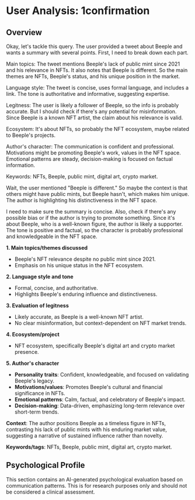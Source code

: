 # User Analysis: 1confirmation

## Overview

<think>
Okay, let's tackle this query. The user provided a tweet about Beeple and wants a summary with several points. First, I need to break down each part.

Main topics: The tweet mentions Beeple's lack of public mint since 2021 and his relevance in NFTs. It also notes that Beeple is different. So the main themes are NFTs, Beeple's status, and his unique position in the market.

Language style: The tweet is concise, uses formal language, and includes a link. The tone is authoritative and informative, suggesting expertise.

Legitness: The user is likely a follower of Beeple, so the info is probably accurate. But I should check if there's any potential for misinformation. Since Beeple is a known NFT artist, the claim about his relevance is valid.

Ecosystem: It's about NFTs, so probably the NFT ecosystem, maybe related to Beeple's projects.

Author's character: The communication is confident and professional. Motivations might be promoting Beeple's work, values in the NFT space. Emotional patterns are steady, decision-making is focused on factual information.

Keywords: NFTs, Beeple, public mint, digital art, crypto market.

Wait, the user mentioned "Beeple is different." So maybe the context is that others might have public mints, but Beeple hasn't, which makes him unique. The author is highlighting his distinctiveness in the NFT space.

I need to make sure the summary is concise. Also, check if there's any possible bias or if the author is trying to promote something. Since it's about Beeple, who is a well-known figure, the author is likely a supporter. The tone is positive and factual, so the character is probably professional and knowledgeable in the NFT space.
</think>

**1. Main topics/themes discussed**  
- Beeple's NFT relevance despite no public mint since 2021.  
- Emphasis on his unique status in the NFT ecosystem.  

**2. Language style and tone**  
- Formal, concise, and authoritative.  
- Highlights Beeple's enduring influence and distinctiveness.  

**3. Evaluation of legitness**  
- Likely accurate, as Beeple is a well-known NFT artist.  
- No clear misinformation, but context-dependent on NFT market trends.  

**4. Ecosystem/project**  
- NFT ecosystem, specifically Beeple's digital art and crypto market presence.  

**5. Author's character**  
- **Personality traits**: Confident, knowledgeable, and focused on validating Beeple's legacy.  
- **Motivations/values**: Promotes Beeple's cultural and financial significance in NFTs.  
- **Emotional patterns**: Calm, factual, and celebratory of Beeple's impact.  
- **Decision-making**: Data-driven, emphasizing long-term relevance over short-term trends.  

**Context**: The author positions Beeple as a timeless figure in NFTs, contrasting his lack of public mints with his enduring market value, suggesting a narrative of sustained influence rather than novelty.  

**Keywords/tags**: NFTs, Beeple, public mint, digital art, crypto market.

## Psychological Profile

This section contains an AI-generated psychological evaluation based on communication patterns. This is for research purposes only and should not be considered a clinical assessment.
